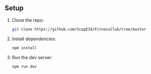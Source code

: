 ## Setup
1. Clone the repo:
   ```bash
   git clone https://github.com/ScopE19/FitnessClub/tree/master
   ```
2. Install dependencies:
   ```bash
   npm install
   ```
3. Run the dev server:
   ```bash
   npm run dev
   ```
